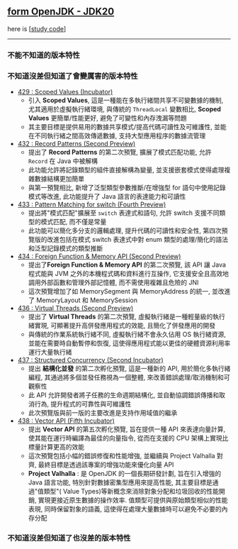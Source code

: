 ## [form OpenJDK - JDK20](https://openjdk.org/projects/jdk/20)

here is [[study code](./src/test/java/org/aery/study/jdk20)]

---

### 不能不知道的版本特性

### 不知道沒差但知道了會變厲害的版本特性

- [429 : Scoped Values (Incubator)](https://openjdk.org/jeps/429)
    - 引入 **Scoped Values**, 這是一種能在多執行緒間共享不可變數據的機制, 尤其適用於虛擬執行緒環境, 與傳統的 `ThreadLocal` 變數相比, **Scoped Values**
      更簡單/性能更好, 避免了可變性和內存洩漏等問題
    - 其主要目標是提供易用的數據共享模式/提高代碼可讀性及可維護性, 並能在不同執行緒之間高效傳遞數據, 支持大型應用程序的數據流管理
- [432 : Record Patterns (Second Preview)](https://openjdk.org/jeps/432)
    - 提出了 **Record Patterns** 的第二次預覽, 擴展了模式匹配功能, 允許 `Record` 在 Java 中被解構
    - 此功能允許將記錄類型的組件直接解構為變量, 並支援嵌套模式使得處理複雜數據結構更加簡單
    - 與第一預覽相比, 新增了泛型類型參數推斷/在增強型 for 語句中使用記錄模式等改進, 此功能提升了 Java 語言的表達能力和可讀性
- [433 : Pattern Matching for switch (Fourth Preview)](https://openjdk.org/jeps/433)
    - 提出將"模式匹配"擴展至 `switch` 表達式和語句, 允許 switch 支援不同類型的模式匹配, 而不僅是常量
    - 此功能可以簡化多分支的邏輯處理, 提升代碼的可讀性和安全性, 第四次預覽版的改進包括在模式 switch 表達式中對 enum 類型的處理/簡化的語法和泛型記錄模式的類型推斷
- [434 : Foreign Function &amp; Memory API (Second Preview)](https://openjdk.org/jeps/434)
    - 提出了**Foreign Function & Memory API** 的第二次預覽, 該 API 讓 Java 程式能與 JVM 之外的本機程式碼和資料進行互操作, 它支援安全且高效地調用外部函數和管理外部記憶體,
      而不需使用複雜且危險的 JNI
    - 這次預覽增加了如 MemorySegment 與 MemoryAddress 的統一, 並改進了 MemoryLayout 和 MemorySession
- [436 : Virtual Threads (Second Preview)](https://openjdk.org/jeps/436)
    - 提出了 **Virtual Threads** 的第二次預覽, 虛擬執行緒是一種輕量級的執行緒實現, 可顯著提升高併發應用程式的效能, 且簡化了併發應用的開發
    - 與傳統的作業系統執行緒不同, 虛擬執行緒不會永久佔用 OS 執行緒資源, 並能在需要時自動暫停和恢復, 這使得應用程式能以更佳的硬體資源利用率運行大量執行緒
- [437 : Structured Concurrency (Second Incubator)](https://openjdk.org/jeps/437)
    - 提出 **結構化並發** 的第二次孵化預覽, 這是一種新的 API, 用於簡化多執行緒編程, 其通過將多個並發任務視為一個整體, 來改善錯誤處理/取消機制和可觀察性
    - 此 API 允許開發者將子任務的生命週期結構化, 並自動協調錯誤傳播和取消行為, 提升程式的可靠性與可維護性
    - 此次預覽版與前一版的主要改進是支持作用域值的繼承
- [438 : Vector API (Fifth Incubator)](https://openjdk.org/jeps/438)
  - 提出 **Vector API** 的第五次孵化預覽, 旨在提供一種 API 來表達向量計算, 使其能在運行時編譯為最佳的向量指令, 從而在支援的 CPU 架構上實現比標量計算更高的效能
  - 這次預覽包括小幅的錯誤修復和性能增強, 並繼續與 Project Valhalla 對齊, 最終目標是透過該專案的增強功能來優化向量 API
  - **Project Valhalla** :  是 OpenJDK 的一個長期研發計劃, 旨在引入增強的 Java 語言功能, 特別針對數據密集型應用來提高性能, 其主要目標是通過"值類型"(
    Value Types)等新概念來消除對象分配和垃圾回收的性能開銷, 實現更接近原生數據的操作效率. 值類型可提供與原始類型相似的性能表現, 同時保留對象的語義,
    這使得在處理大量數據時可以避免不必要的內存分配

### 不知道沒差但知道了也沒差的版本特性

